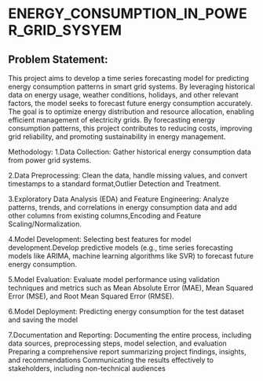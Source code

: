 # ENERGY_CONSUMPTION_IN_POWER_GRID_SYSYEM

## Problem Statement:
This project aims to develop a time series forecasting model for predicting energy consumption
patterns in smart grid systems. By leveraging historical data on energy usage, weather
conditions, holidays, and other relevant factors, the model seeks to forecast future energy
consumption accurately. The goal is to optimize energy distribution and resource allocation,
enabling efficient management of electricity grids. By forecasting energy consumption patterns,
this project contributes to reducing costs, improving grid reliability, and promoting sustainability in
energy management.

Methodology:
1.Data Collection: Gather historical energy consumption data from power grid systems.

2.Data Preprocessing: Clean the data, handle missing values, and convert timestamps to a standard format,Outlier Detection and Treatment.

3.Exploratory Data Analysis (EDA) and Feature Engineering: Analyze patterns, trends, and correlations in energy consumption data and add other columns from existing columns,Encoding and Feature Scaling/Normalization.

4.Model Development: Selecting best features for model development.Develop predictive models (e.g., time series forecasting models like ARIMA, machine learning algorithms like SVR) to forecast future energy consumption.

5.Model Evaluation: Evaluate model performance using validation techniques and metrics such as Mean Absolute Error (MAE), Mean Squared Error (MSE), and Root Mean Squared Error (RMSE).

6.Model Deployment: Predicting energy consumption for the test dataset and saving the model

7.Documentation and Reporting: Documenting the entire process, including data sources, preprocessing steps, model selection, and evaluation Preparing a comprehensive report summarizing project findings, insights, and recommendations Communicating the results effectively to stakeholders, including non-technical audiences
